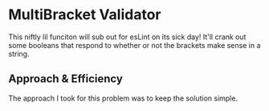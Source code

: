 # MultiBracket Validator
This niftly lil funciton will sub out for esLint on its sick day! It'll crank out some booleans that respond to whether or not the brackets make sense in a string. 

## Approach & Efficiency
The approach I took for this problem was to keep the solution simple.